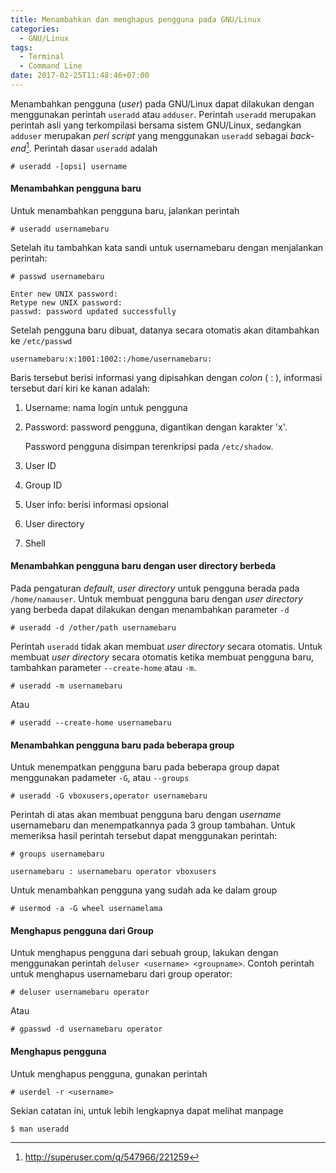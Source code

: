 ```yaml
---
title: Menambahkan dan menghapus pengguna pada GNU/Linux
categories:
  - GNU/Linux
tags:
  - Terminal
  - Command Line
date: 2017-02-25T11:48:46+07:00
---
```


Menambahkan pengguna (_user_) pada GNU/Linux dapat dilakukan dengan
mengguna­kan perintah `useradd` atau `adduser`. Perintah `useradd`
merupakan perintah asli yang terkompilasi bersama sistem GNU/Linux,
sedangkan `adduser` merupakan _perl script_ yang menggunakan `useradd`
sebagai _back-end_[^1]. Perintah dasar `useradd` adalah

```
# useradd -[opsi] username
```

<!--more-->

#### Menambahkan pengguna baru
Untuk menambahkan pengguna baru, jalankan perintah

```
# useradd usernamebaru
```

Setelah itu tambahkan kata sandi untuk usernamebaru dengan menjalankan
perintah:

```
# passwd usernamebaru
```
```
Enter new UNIX password:
Retype new UNIX password:
passwd: password updated successfully
```

Setelah pengguna baru dibuat, datanya secara otomatis akan ditambahkan
ke `/etc/passwd`

```
usernamebaru:x:1001:1002::/home/usernamebaru:
```

Baris tersebut berisi informasi yang dipisahkan dengan _colon_ ( : ),
informasi tersebut dari kiri ke kanan adalah:

1.  Username: nama login untuk pengguna
2.  Password: password pengguna, digantikan dengan karakter 'x'.

    Password pengguna disimpan terenkripsi pada `/etc/shadow`.
3.  User ID
4.  Group ID
5.  User info: berisi informasi opsional
6.  User directory
7.  Shell

#### Menambahkan pengguna baru dengan user directory berbeda

Pada pengaturan _default_, _user directory_ untuk pengguna berada pada
`/home/namauser`. Untuk membuat pengguna baru dengan _user directory_
yang berbeda dapat dilakukan dengan menambahkan parameter `-d`

```
# useradd -d /other/path usernamebaru
```

Perintah `useradd` tidak akan membuat _user directory_ secara otomatis.
Untuk membuat _user directory_ secara otomatis ketika membuat pengguna
baru, tambahkan parameter `--create-home` atau `-m`.

```
# useradd -m usernamebaru
```

Atau

```
# useradd --create-home usernamebaru
```

#### Menambahkan pengguna baru pada beberapa group

Untuk menempatkan pengguna baru pada beberapa group dapat menggunakan
padameter `-G`, atau `--groups`

```
# useradd -G vboxusers,operator usernamebaru
```

Perintah di atas akan membuat pengguna baru dengan _username_
usernamebaru dan menempatkannya pada 3 group tambahan. Untuk memeriksa
hasil perintah tersebut dapat menggunakan perintah:

```
# groups usernamebaru
```
```
usernamebaru : usernamebaru operator vboxusers
```

Untuk menambahkan pengguna yang sudah ada ke dalam group

```
# usermod -a -G wheel usernamelama
```

#### Menghapus pengguna dari Group

Untuk menghapus pengguna dari sebuah group, lakukan dengan menggunakan
perintah `deluser <username> <groupname>`. Contoh perintah untuk
menghapus usernamebaru dari group operator:

```
# deluser usernamebaru operator
```

Atau

```
# gpasswd -d usernamebaru operator
```

#### Menghapus pengguna

Untuk menghapus pengguna, gunakan perintah

```
# userdel -r <username>
```

Sekian catatan ini, untuk lebih lengkapnya dapat melihat manpage

```
$ man useradd
```

[^1]: http://superuser.com/q/547966/221259
